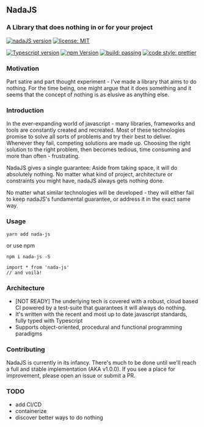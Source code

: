 ## NadaJS
### A Library that does nothing in or for your project

[![nadaJS version](https://img.shields.io/badge/dynamic/json.svg?label=version&url=https%3A%2F%2Fraw.githubusercontent.com%2Fsilicakes%2Fnada-js%2Fmaster%2Fpackage.json&query=version)](https://www.npmjs.com/package/nada-js)
[![license: MIT](https://img.shields.io/badge/license-MIT-green.svg)](https://www.npmjs.com/package/nada-js)

[![Typescript version](https://img.shields.io/badge/Typescript-3.5.1-blue.svg)](https://www.npmjs.com/package/nada-js)
[![npm Version](https://img.shields.io/npm/v/npm.svg)](https://www.npmjs.com/package/nada-js)
[![build: passing](https://img.shields.io/badge/'build'-passing-brightgreen.svg)](https://www.npmjs.com/package/nada-js)
[![code style: prettier](https://img.shields.io/badge/code_style-prettier-ff69b4.svg)](https://github.com/prettier/prettier)

### Motivation
Part satire and part thought experiment - I've made a library that aims to do nothing.
For the time being, one might argue that it does something and it seems that the concept of nothing is as elusive as anything else.

### Introduction
In the ever-expanding world of javascript - many libraries, frameworks and tools are constantly created and recreated.
Most of these technologies promise to solve all sorts of problems and try their best to deliver.
Whenever they fail, competing solutions are made up.
Choosing the right solution to the right problem, then becomes tedious, time consuming and more than often - frustrating.

NadaJS gives a single guarantee: Aside from taking space, it will do absolutely nothing.
No matter what kind of project, architecture or constraints you might have, nadaJS always gets nothing done.

No matter what similar technologies will be developed - they will either fail to keep nadaJS's fundamental guarantee, or address it in the exact same way. 


### Usage

```
yarn add nada-js
```

or use npm

```
npm i nada-js -S
```

```
import * from 'nada-js'
// and voilà!
```

### Architecture
- [NOT READY] The underlying tech is covered with a robust, cloud based CI powered by a test-suite that guarantees it will always do nothing.
- It's written with the recent and most up to date javascript standards, fully typed with Typescript
- Supports object-oriented, procedural and functional programming paradigms

### Contributing
NadaJS is currently in its infancy.
There's much to be done until we'll reach a full and stable implementation (AKA v1.0.0).
If you see a place for improvement, please open an issue or submit a PR.

### TODO
- add CI/CD
- containerize
- discover better ways to do nothing
